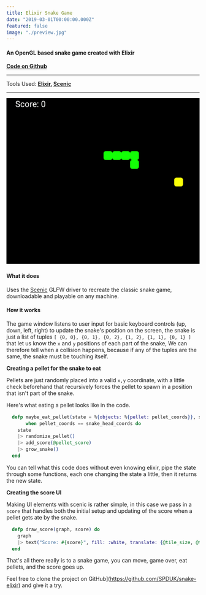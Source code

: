 ```yaml
---
title: Elixir Snake Game
date: "2019-03-01T00:00:00.000Z"
featured: false
image: "./preview.jpg"
---
```


#### An OpenGL based snake game created with Elixir

[**Code on Github**](https://github.com/SPDUK/snake-elixir)

---

Tools Used: **[Elixir](https://elixir-lang.org/), [Scenic](https://github.com/boydm/scenic)**

---

![snake](https://raw.githubusercontent.com/SPDUK/snake-elixir/master/snake.gif)

#### What it does

Uses the [Scenic](https://github.com/boydm/scenic) GLFW driver to recreate the classic snake game, downloadable and playable on any machine.

#### How it works

The game window listens to user input for basic keyboard controls (up, down, left, right) to update the snake's position on the screen, the snake is just a list of tuples `[ {0, 0}, {0, 1}, {0, 2}, {1, 2}, {1, 1}, {0, 1} ]` that let us know the `x` and `y` positions of each part of the snake, We can therefore tell when a collision happens, because if any of the tuples are the same, the snake must be touching itself.

**Creating a pellet for the snake to eat**

Pellets are just randomly placed into a valid `x,y` coordinate, with a little check beforehand that recursively forces the pellet to spawn in a position that isn't part of the snake.

Here's what eating a pellet looks like in the code.

```elixir
  defp maybe_eat_pellet(state = %{objects: %{pellet: pellet_coords}}, snake_head_coords)
       when pellet_coords == snake_head_coords do
    state
    |> randomize_pellet()
    |> add_score(@pellet_score)
    |> grow_snake()
  end

```

You can tell what this code does without even knowing elixir, pipe the state through some functions, each one changing the state a little, then it returns the new state.

**Creating the score UI**

Making UI elements with scenic is rather simple, in this case we pass in a `score` that handles both the initial setup and updating of the score when a pellet gets ate by the snake.

```elixir
  defp draw_score(graph, score) do
    graph
    |> text("Score: #{score}", fill: :white, translate: {@tile_size, @tile_size})
  end
```

That's all there really is to a snake game, you can move, game over, eat pellets, and the score goes up.

Feel free to clone the project on GitHub](https://github.com/SPDUK/snake-elixir) and give it a try.
